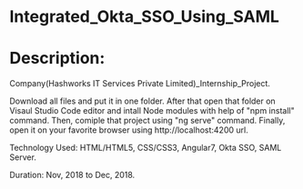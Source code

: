 # Integrated_Okta_SSO_Using_SAML
# Description:


Company(Hashworks IT Services Private Limited)_Internship_Project.

Download all files and put it in one folder. After that open that folder on Visaul Studio Code editor and intall Node modules with help of "npm install" command. Then, comiple that project using "ng serve" command. Finally, open it on your favorite browser using http://localhost:4200 url.

Technology Used: HTML/HTML5, CSS/CSS3, Angular7, Okta SSO, SAML Server.

Duration: Nov, 2018 to Dec, 2018.

